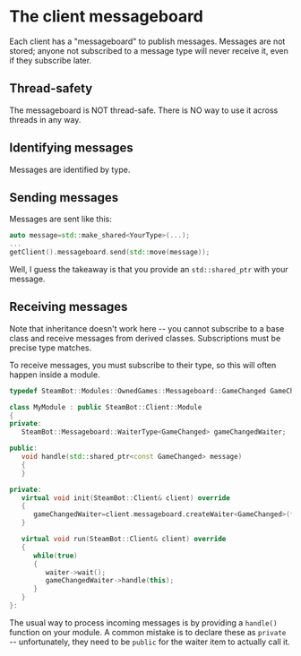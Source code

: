 # The client messageboard

Each client has a "messageboard" to publish messages. Messages are not stored; anyone not subscribed to
a message type will never receive it, even if they subscribe later.

## Thread-safety

The messageboard is NOT thread-safe. There is NO way to use it across threads in any way.

## Identifying messages

Messages are identified by type.

## Sending messages

Messages are sent like this:
```c++
auto message=std::make_shared<YourType>(...);
...
getClient().messageboard.send(std::move(message));
```
Well, I guess the takeaway is that you provide an `std::shared_ptr` with your message.

## Receiving messages

Note that inheritance doesn't work here -- you cannot subscribe to a base class and receive
messages from derived classes. Subscriptions must be precise type matches.

To receive messages, you must subscribe to their type, so this will often happen
inside a module.

```c++
typedef SteamBot::Modules::OwnedGames::Messageboard::GameChanged GameChanged;

class MyModule : public SteamBot::Client::Module
{
private:
   SteamBot::Messageboard::WaiterType<GameChanged> gameChangedWaiter;

public:
   void handle(std::shared_ptr<const GameChanged> message)
   {
   }

private:
   virtual void init(SteamBot::Client& client) override
   {
      gameChangedWaiter=client.messageboard.createWaiter<GameChanged>(*waiter);
   }

   virtual void run(SteamBot::Client& client) override
   {
      while(true)
      {
         waiter->wait();
         gameChangedWaiter->handle(this);
      }
   }
}:
```

The usual way to process incoming messages is by providing a `handle()` function on
your module. A common mistake is to declare these as `private` -- unfortunately, they
need to be `public` for the waiter item to actually call it.

